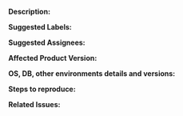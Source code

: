 **Description:**
<!-- Give a brief description of the issue -->

**Suggested Labels:**
<!-- Optional comma separated list of suggested labels. Non committers can’t assign labels to issues, so this will help issue creators who are not a committer to suggest possible labels-->

**Suggested Assignees:**
<!--Optional comma separated list of suggested team members who should attend the issue. Non committers can’t assign issues to assignees, so this will help issue creators who are not a committer to suggest possible assignees-->

**Affected Product Version:**

**OS, DB, other environments details and versions:**    

**Steps to reproduce:**


**Related Issues:**
<!-- Any related issues such as sub tasks, issues reported in other repositories (e.g component repositories), similar problems, etc. -->